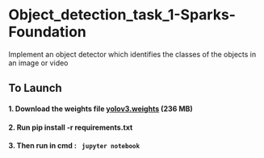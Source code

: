 # Object_detection_task_1-Sparks-Foundation
Implement an object detector which identifies the classes of the objects in an image or video

## To Launch
#### 1. Download the weights file [yolov3.weights](https://www.mediafire.com/file/yvdd8ykt0nwr2ex/yolov3.weights/file) (236 MB)
#### 2. Run pip install -r requirements.txt
#### 3. Then run in cmd :  <code> jupyter notebook </code>
